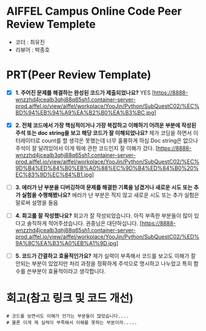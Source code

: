 # AIFFEL Campus Online Code Peer Review Templete
- 코더 : 최유진
- 리뷰어 : 박종호


# PRT(Peer Review Template)
- [x]  **1. 주어진 문제를 해결하는 완성된 코드가 제출되었나요?**
    YES
    [https://8888-wnzzhd4jcealb3qhj88q65sh1.container-server-prod.aiffel.io/view/aiffel/workplace/YooJin/Python/SubQuestC02/%EC%BD%94%EB%94%A9%EA%B2%B0%EA%B3%BC.jpg]
- [x]  **2. 전체 코드에서 가장 핵심적이거나 가장 복잡하고 이해하기 어려운 부분에 작성된 
주석 또는 doc string을 보고 해당 코드가 잘 이해되었나요?**
    제가 코딩을 하면서 이터레이터로 count를 할 생각은 못했는데 너무 훌륭하게 하심
    Doc string은 없으나 주석이 잘 달려있어서 이게 뭐에 관한 코드인지 잘 이해가 갔다.
    [https://8888-wnzzhd4jcealb3qhj88q65sh1.container-server-prod.aiffel.io/view/aiffel/workplace/YooJin/Python/SubQuestC02/%EC%9D%B4%ED%84%B0%EB%A0%88%EC%9D%B4%ED%84%B0%20%EC%83%9D%EC%84%B1.jpg]    
- [ ]  **3. 에러가 난 부분을 디버깅하여 문제를 해결한 기록을 남겼거나
새로운 시도 또는 추가 실험을 수행해봤나요?**
     에러가 난 부분은 적지 않고 새로운 시도 또는 추가 실험은 말로써 설명을 들음
        
- [ ]  **4. 회고를 잘 작성했나요?**
    회고가 잘 작성되었습니다. 아직 부족한 부분들이 많이 있다고 솔직하게 적어주셨습니다.
    권중님은 대단하십니다.
    [https://8888-wnzzhd4jcealb3qhj88q65sh1.container-server-prod.aiffel.io/view/aiffel/workplace/YooJin/Python/SubQuestC02/%ED%9A%8C%EA%B3%A0%EB%A1%9D.jpg]
        
- [ ]  **5. 코드가 간결하고 효율적인가요?**
    제가 실력이 부족해서 코드를 보고도 이해가 잘 안되는 부분이 있었지만 
    처리 과정을 정확하게 주석으로 명시하고 나누었고 특히 함수를 쓴부분이 효율적이라고 생각합니다.
    
    

# 회고(참고 링크 및 코드 개선)
```
# 코드를 보면서도 이해가 안가는 부분들이 많았습니다.... 
# 물론 이게 제 실력이 부족해서 이해를 못하는 부분이라..... 
```
